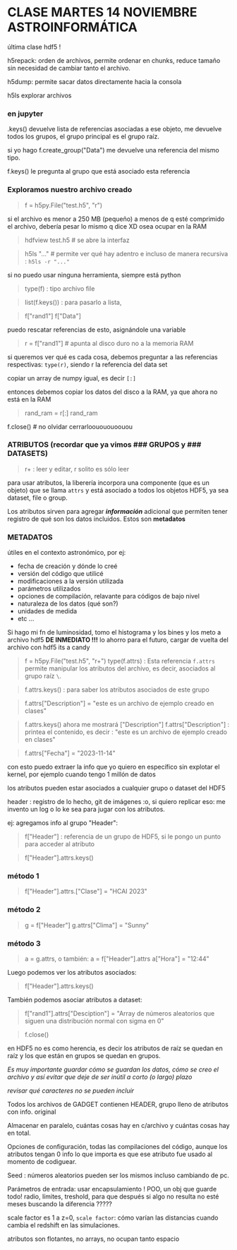 # CLASE MARTES 14 NOVIEMBRE ASTROINFORMÁTICA

última clase hdf5 !

h5repack: orden de archivos, permite ordenar en chunks, reduce tamaño sin necesidad de cambiar tanto el archivo.

h5dump: permite sacar datos directamente hacia la consola

h5ls explorar archivos

### en jupyter

.keys() devuelve lista de referencias asociadas a ese objeto, me devuelve todos los grupos, el grupo principal es el grupo raíz.

si yo hago f.create_group("Data") me devuelve una referencia del mismo tipo.

f.keys() le pregunta al grupo que está asociado esta referencia

### Exploramos nuestro archivo creado

> f = h5py.File("test.h5", "r")

si el archivo es menor a 250 MB (pequeño)
a menos de q esté comprimido el archivo, debería pesar lo mismo q dice XD osea ocupar en la RAM

> hdfview test.h5 # se abre la interfaz

> h5ls "..." # permite ver qué hay adentro e incluso de manera recursiva : `h5ls -r "..."`

si no puedo usar ninguna herramienta, siempre está python

> type(f) : tipo archivo file

> list(f.keys()) : para pasarlo a lista, 

> f["rand1"]
> f["Data"]

puedo rescatar referencias de esto, asignándole una variable

> r = f["rand1"] # apunta al disco duro no a la memoria RAM

si queremos ver qué es cada cosa, debemos preguntar a las referencias respectivas: `type(r)`, siendo r la referencia del data set

copiar un array de numpy igual, es decir `[:]`

entonces debemos copiar los datos del disco a la RAM, ya que ahora no está en la RAM

> rand_ram = r[:]
> rand_ram

f.close() # no olvidar cerrarloouououoouou

### ATRIBUTOS (recordar que ya vimos ### GRUPOS y ### DATASETS)

> r+ : leer y editar, r solito es sólo leer

para usar atributos, la liberería incorpora una componente (que es un objeto) que se llama `attrs` y está asociado a todos los objetos HDF5, ya sea dataset, file o group.

Los atributos sirven para agregar **_información_** adicional que permiten tener registro de qué son los datos incluidos. Estos son **metadatos**

### METADATOS

útiles en el contexto astronómico, por ej:
- fecha de creación y dónde lo creé
- versión del código que utilicé
- modificaciones a la versión utilizada
- parámetros utilizados
- opciones de compilación, relavante para códigos de bajo nivel
- naturaleza de los datos (qué son?)
- unidades de medida
- etc ...

Si hago mi fn de luminosidad, tomo el histograma y los bines y los meto a archivo hdf5 **DE INMEDIATO !!!** lo ahorro para el futuro, cargar de vuelta del archivo con hdf5 its a candy 

> f = h5py.File("test.h5", "r+")
> type(f.attrs) : Esta referencia `f.attrs` permite manipular los atributos del archivo, es decir, asociados al grupo raíz `\`.

> f.attrs.keys() : para saber los atributos asociados de este grupo

> f.attrs["Description"] = "este es un archivo de ejemplo creado en clases"

> f.attrs.keys() ahora me mostrará ["Description"]
> f.attrs["Description"] : printea el contenido, es decir : "este es un archivo de ejemplo creado en clases"

> f.attrs["Fecha"] = "2023-11-14"

con esto puedo extraer la info que yo quiero en específico sin explotar el kernel, por ejemplo cuando tengo 1 millón de datos

los atributos pueden estar asociados a cualquier grupo o dataset del HDF5

header : registro de lo hecho, git de imágenes :o, si quiero replicar eso: me invento un log o lo ke sea para jugar con los atributos.

ej: agregamos info al grupo "Header":

> f["Header"] : referencia de un grupo de HDF5, si le pongo un punto para acceder al atributo

> f["Header"].attrs.keys()

### método 1 
> f["Header"].attrs.["Clase"] = "HCAI 2023"

### método 2 
> g = f["Header"]
> g.attrs["Clima"] = "Sunny" 

### método 3
> a = g.attrs, o también:
> a = f["Header"].attrs
> a["Hora"] = "12:44"

Luego podemos ver los atributos asociados:
> f["Header"].attrs.keys()

También podemos asociar atributos a dataset:
> f["rand1"].attrs["Desciption"] = "Array de números aleatorios que siguen una distribución normal con sigma en 0"

>f.close()

en HDF5 no es como herencia, es decir los atributos de raíz se quedan en raíz y los que están en grupos se quedan en grupos.

_Es muy importante guardar cómo se guardan los datos, cómo se creo el archivo y así evitar que deje de ser inútil a corto (o largo) plazo_

_revisar qué caracteres no se pueden incluir_

Todos los archivos de GADGET contienen HEADER, grupo lleno de atributos con info. original 

Almacenar en paralelo, cuántas cosas hay en c/archivo y cuántas cosas hay en total.

Opciones de configuración, todas las compilaciones del código, aunque los atributos tengan 0 info lo que importa es que ese atributo fue usado al momento de codiguear.

Seed : números aleatorios pueden ser los mismos incluso cambiando de pc.

Parámetros de entrada: usar encapsulamiento ! POO, un obj que guarde todo! radio, límites, treshold, para que después si algo no resulta no esté meses buscando la diferencia ?????

scale factor es 1 a z=0, `scale factor`: cómo varían las distancias cuando cambia el redshift en las simulaciones.

atributos son flotantes, no arrays, no ocupan tanto espacio

